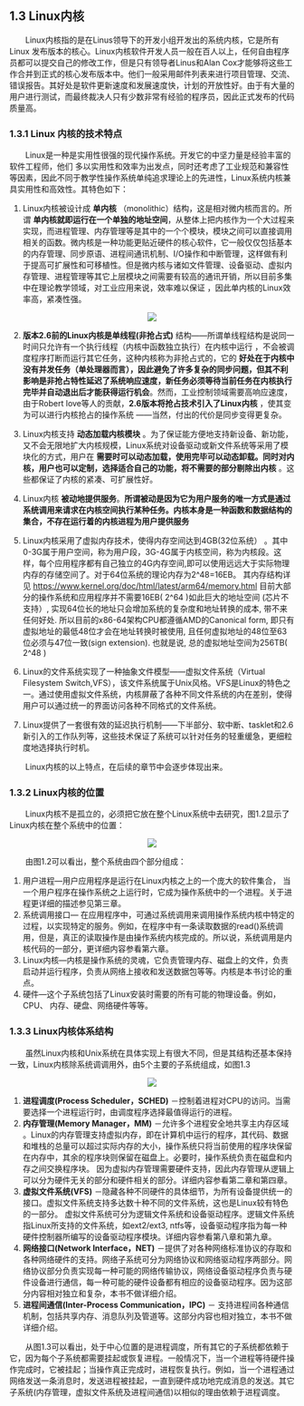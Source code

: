 ## **1.3 Linux内核**


&emsp;&emsp;Linux内核指的是在Linus领导下的开发小组开发出的系统内核，它是所有Linux 发布版本的核心。Linux内核软件开发人员一般在百人以上，任何自由程序员都可以提交自己的修改工作，但是只有领导者Linus和Alan Cox才能够将这些工作合并到正式的核心发布版本中。他们一般采用邮件列表来进行项目管理、交流、错误报告。其好处是软件更新速度和发展速度快，计划的开放性好。由于有大量的用户进行测试，而最终裁决人只有少数非常有经验的程序员，因此正式发布的代码质量高。

### **1.3.1 Linux 内核的技术特点**

&emsp;&emsp;Linux是一种是实用性很强的现代操作系统。开发它的中坚力量是经验丰富的软件工程师，他们 多以实用性和效率为出发点，同时还考虑了工业规范和兼容性等因素，因此不同于教学性操作系统单纯追求理论上的先进性，Linux系统内核兼具实用性和高效性。其特色如下：

1) Linux内核被设计成 **单内核** （monolithic）结构，这是相对微内核而言的。所谓 **单内核就即运行在一个单独的地址空间**，从整体上把内核作为一个大过程来实现，而进程管理、内存管理等是其中的一个个模块，模块之间可以直接调用相关的函数。微内核是一种功能更贴近硬件的核心软件，它一般仅仅包括基本的内存管理、同步原语、进程间通讯机制、I/O操作和中断管理，这样做有利于提高可扩展性和可移植性。但是微内核与诸如文件管理、设备驱动、虚拟内存管理、进程管理等其它上层模块之间需要有较高的通讯开销，所以目前多集中在理论教学领域，对工业应用来说，效率难以保证 ，因此单内核的Linux效率高，紧凑性强。
<div align=center>
<img src="https://user-images.githubusercontent.com/20021316/111023525-8590be00-8414-11eb-96ca-6a317190ff7b.png" />  
</div>


2) **版本2.6前的Linux内核是单线程(非抢占式)** 结构——所谓单线程结构是说同一时间只允许有一个执行线程（内核中函数独立执行）在内核中运行 ，不会被调度程序打断而运行其它任务，这种内核称为非抢占式的，它的 **好处在于内核中没有并发任务（单处理器而言），因此避免了许多复杂的同步问题，但其不利影响是非抢占特性延迟了系统响应速度，新任务必须等待当前任务在内核执行完毕并自动退出后才能获得运行机会**。然而，工业控制领域需要高响应速度，由于Robert love等人的贡献，**2.6版本将抢占技术引入了Linux内核** ，使其变为可以进行内核抢占的操作系统 ——当然，付出的代价是同步变得更复杂。

3) Linux内核支持 **动态加载内核模块** 。为了保证能方便地支持新设备、新功能，又不会无限地扩大内核规模，Linux系统对设备驱动或新文件系统等采用了模块化的方式，用户在 **需要时可以动态加载，使用完毕可以动态卸载。同时对内核，用户也可以定制，选择适合自己的功能，将不需要的部分剔除出内核** 。这些都保证了内核的紧凑、可扩展性好。

4) Linux内核 **被动地提供服务**。**所谓被动是因为它为用户服务的唯一方式是通过系统调用来请求在内核空间执行某种任务。内核本身是一种函数和数据结构的集合，不存在运行着的内核进程为用户提供服务** 

5) Linux内核采用了虚拟内存技术，使得内存空间达到4GB(32位系统） 。其中0-3G属于用户空间，称为用户段，3G-4G属于内核空间，称为内核段。这样，每个应用程序都有自己独立的4G内存空间,即可以使用远远大于实际物理内存的存储空间了。对于64位系统的理论内存为2^48=16EB。 其内存结构详见 https://www.kernel.org/doc/html/latest/arm64/memory.html
目前大部分的操作系统和应用程序并不需要16EB( 2^64 )如此巨大的地址空间 (芯片不支持）, 实现64位长的地址只会增加系统的复杂度和地址转换的成本, 带不来任何好处. 所以目前的x86-64架构CPU都遵循AMD的Canonical form, 即只有虚拟地址的最低48位才会在地址转换时被使用, 且任何虚拟地址的48位至63位必须与47位一致(sign extension). 也就是说, 总的虚拟地址空间为256TB( 2^48 )

6) Linux的文件系统实现了一种抽象文件模型——虚拟文件系统（Virtual Filesystem Switch,VFS），该文件系统属于Unix风格。VFS是Linux的特色之一。通过使用虚拟文件系统，内核屏蔽了各种不同文件系统的内在差别，使得用户可以通过统一的界面访问各种不同格式的文件系统。

7) Linux提供了一套很有效的延迟执行机制——下半部分、软中断、tasklet和2.6新引入的工作队列等，这些技术保证了系统可以针对任务的轻重缓急，更细粒度地选择执行时机。

&emsp;&emsp;Linux内核的以上特点，在后续的章节中会逐步体现出来。

### **1.3.2 Linux内核的位置**

&emsp;&emsp;Linux内核不是孤立的，必须把它放在整个Linux系统中去研究，图1.2显示了Linux内核在整个系统中的位置：

<div align=center>
<img src="1_2.png" />  
</div>


&emsp;&emsp;由图1.2可以看出，整个系统由四个部分组成：

1.	用户进程—用户应用程序是运行在Linux内核之上的一个庞大的软件集合， 当一个用户程序在操作系统之上运行时，它成为操作系统中的一个进程。关于进程更详细的描述参见第三章。
2.	系统调用接口— 在应用程序中，可通过系统调用来调用操作系统内核中特定的过程，以实现特定的服务。例如，在程序中有一条读取数据的read()系统调用，但是，真正的读取操作是由操作系统内核完成的。所以说，系统调用是内核代码的一部分，更详细内容参看第六章。
3.	Linux内核—内核是操作系统的灵魂，它负责管理内存、磁盘上的文件，负责启动并运行程序，负责从网络上接收和发送数据包等等。内核是本书讨论的重点。
4.	硬件—这个子系统包括了Linux安装时需要的所有可能的物理设备。例如，CPU、 内存、硬盘、网络硬件等等。

### **1.3.3 Linux内核体系结构**

&emsp;&emsp;虽然Linux内核和Unix系统在具体实现上有很大不同，但是其结构还基本保持一致，Linux内核除系统调调用外，由5个主要的子系统组成，如图1.3

<div align=center>
<img src="1_3.png" />  
</div>


1.	**进程调度(Process Scheduler，SCHED)** －控制着进程对CPU的访问。当需要选择一个进程运行时，由调度程序选择最值得运行的进程。
2.	**内存管理(Memory Manager，MM)** －允许多个进程安全地共享主内存区域 。Linux的内存管理支持虚拟内存，即在计算机中运行的程序，其代码、数据和堆栈的总量可以超过实际内存的大小，操作系统只将当前使用的程序块保留在内存中，其余的程序块则保留在磁盘上。必要时，操作系统负责在磁盘和内存之间交换程序块。
因为虚拟内存管理需要硬件支持，因此内存管理从逻辑上可以分为硬件无关的部分和硬件相关的部分。详细内容参看第二章和第四章。
3.	**虚拟文件系统(VFS)** －隐藏各种不同硬件的具体细节，为所有设备提供统一的接口。虚拟文件系统支持多达数十种不同的文件系统，这也是Linux较有特色的一部分。
虚拟文件系统可分为逻辑文件系统和设备驱动程序。逻辑文件系统指Linux所支持的文件系统，如ext2/ext3, ntfs等，设备驱动程序指为每一种硬件控制器所编写的设备驱动程序模块。详细内容参看第八章和第九章。
4.	**网络接口(Network Interface，NET)** －提供了对各种网络标准协议的存取和各种网络硬件的支持。网络子系统可分为网络协议和网络驱动程序两部分。网络协议部分负责实现每一种可能的网络传输协议，网络设备驱动程序负责与硬件设备进行通信，每一种可能的硬件设备都有相应的设备驱动程序。因为这部分内容相对独立和复杂，本书不做详细介绍。
5.	**进程间通信(Inter-Process Communication，IPC)** － 支持进程间各种通信机制，包括共享内存、消息队列及管道等。这部分内容也相对独立，本书不做详细介绍。

&emsp;&emsp;从图1.3可以看出，处于中心位置的是进程调度，所有其它的子系统都依赖于它，因为每个子系统都需要挂起或恢复进程。一般情况下，当一个进程等待硬件操作完成时，它被挂起；当操作真正完成时，进程恢复执行。例如，当一个进程通过网络发送一条消息时，发送进程被挂起，一直到硬件成功地完成消息的发送。其它子系统(内存管理，虚拟文件系统及进程间通信)以相似的理由依赖于进程调度。

